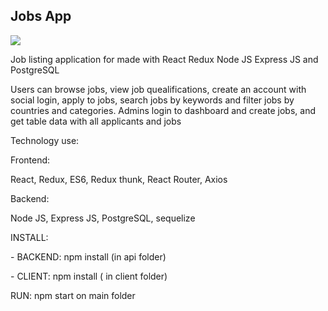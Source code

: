 <h2> Jobs App </h2>
<p>
  <img src="https://stormy-escarpment-10471.herokuapp.com/images/screen.png" /> 
 </p>

<p> Job listing application for made with React Redux Node JS Express JS and PostgreSQL </p>
<p> Users can browse jobs, view job quealifications, create an account with social login, apply to jobs, search jobs by keywords and filter jobs by countries and categories. Admins login to dashboard and create jobs, and get table data with all applicants and jobs 
</p>
<p>Technology use:</p>
<p>Frontend: </p>
<p> React, Redux, ES6, Redux thunk, React Router, Axios
<p>Backend: </p>
<p> Node JS, Express JS, PostgreSQL, sequelize </p>
<p>
<p>INSTALL: </P>
<p> - BACKEND: npm install (in api folder) </p>
<p> - CLIENT: npm install ( in client folder) </p>

<p>RUN:
npm start on main folder
</p>  
  



